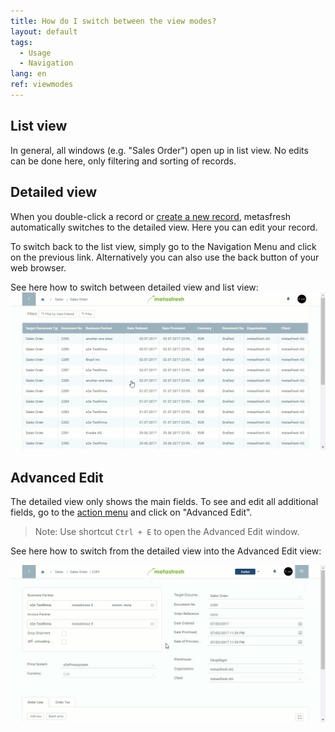 ```yaml
---
title: How do I switch between the view modes?
layout: default
tags:
  - Usage
  - Navigation
lang: en
ref: viewmodes
---
```


## List view
In general, all windows (e.g. "Sales Order") open up in list view. No edits can be done here, only filtering and sorting of records.

## Detailed view
When you double-click a record or [create a new record](New_Record_Window), metasfresh automatically switches to the detailed view. Here you can edit your record.

To switch back to the list view, simply go to the Navigation Menu and click on the previous link. Alternatively you can also use the back button of your web browser.

See here how to switch between detailed view and list view:
![](assets/ListAndDetailedView.gif)


## Advanced Edit
The detailed view only shows the main fields. To see and edit all additional fields, go to the [action menu](StartAction) and click on "Advanced Edit".
 > Note: Use shortcut `Ctrl + E` to open the Advanced Edit window.

See here how to switch from the detailed view into the Advanced Edit view:

![](assets/AdvancedEditView.gif)
